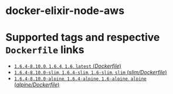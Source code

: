 # docker-elixir-node-aws

# Supported tags and respective `Dockerfile` links

-	[`1.6.4-8.10.0`, `1.6.4`, `1.6`, `latest` (*Dockerfile*)](https://github.com/SweetIQ/docker-elixir-node-aws/blob/master/Dockerfile)
-	[`1.6.4-8.10.0-slim`, `1.6.4-slim`, `1.6-slim`, `slim` (*slim/Dockerfile*)](https://github.com/SweetIQ/docker-elixir-node-aws/blob/master/alpine/Dockerfile)
-	[`1.6.4-8.10.0-alpine`, `1.6.4-alpine`, `1.6-alpine`, `alpine` (*alpine/Dockerfile*)](https://github.com/SweetIQ/docker-elixir-node-aws/blob/master/alpine/Dockerfile)